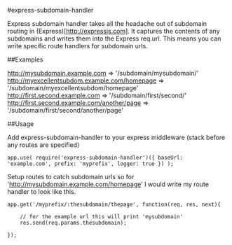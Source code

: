 #express-subdomain-handler

Express subdomain handler takes all the headache out of subdomain routing in (Express)[http://expressjs.com]. It captures the contents of any
subdomains and writes them into the Express req.url. This means you can write specific route handlers for subdomain urls.

##Examples

http://mysubdomain.example.com => '/subdomain/mysubdomain/'
http://myexcellentsubdom.example.com/homepage => '/subdomain/myexcellentsubdom/homepage'
http://first.second.example.com => '/subdomain/first/second/'
http://first.second.example.com/another/page => '/subdomain/first/second/another/page'


##Usage

Add express-subdomain-handler to your express middleware (stack before any routes are specified)

	app.use( require('express-subdomain-handler')({ baseUrl: 'example.com', prefix: 'myprefix', logger: true }) );


Setup routes to catch subdomain urls so for 'http://mysubdomain.example.com/homepage' I would write my route
handler to look like this.

	app.get('/myprefix/:thesubdomain/thepage', function(req, res, next){

		// for the example url this will print 'mysubdomain'
		res.send(req.params.thesubdomain);

	});
